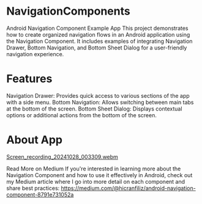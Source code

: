 # NavigationComponents
Android Navigation Component Example App
This project demonstrates how to create organized navigation flows in an Android application using the Navigation Component. It includes examples of integrating Navigation Drawer, Bottom Navigation, and Bottom Sheet Dialog for a user-friendly navigation experience.

# Features
Navigation Drawer: Provides quick access to various sections of the app with a side menu.
Bottom Navigation: Allows switching between main tabs at the bottom of the screen.
Bottom Sheet Dialog: Displays contextual options or additional actions from the bottom of the screen.

# About App
[Screen_recording_20241028_003309.webm](https://github.com/user-attachments/assets/29af8430-d9e7-440f-9d6a-b280eebe8eff)

Read More on Medium
If you're interested in learning more about the Navigation Component and how to use it effectively in Android, check out my Medium article where I go into more detail on each component and share best practices:
https://medium.com/@hicranfiliz/android-navigation-component-8791e731052a

